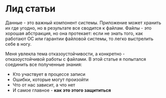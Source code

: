 # Лид статьи

Данные - это важный компонент системы. Приложение может хранить их где угодно, но в результате все сводится к файлам. Файлы - это хорошая абстракция, но она протекает: если не знать того, как работают ОС или гарантии файловой системы, то легко выстрелить себе в ногу. 

Меня увлекла тема отказоустойчивости, а конкретно - отказоустойчивой работы с файлами. В этой статье я попытался соединить все полученные знания: 
- Кто участвует в процессе записи
- Ошибки, которые могут произойти
- Что от нас зависит, а что нет
- И самое главное - **как это этого защититься**